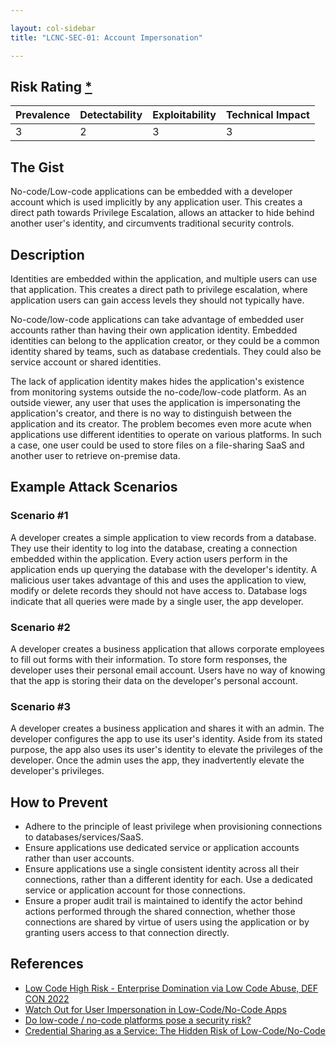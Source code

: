 ```yaml
---

layout: col-sidebar
title: "LCNC-SEC-01: Account Impersonation"

---
```


## Risk Rating [*](https://owasp.org/www-project-top-ten/2017/Note_About_Risks)

| Prevalence | Detectability | Exploitability | Technical Impact |
| --- | --- | --- | --- |
| 3 | 2 | 3 | 3 |

## The Gist

No-code/Low-code applications can be embedded with a developer account which is used implicitly by any application user. 
This creates a direct path towards Privilege Escalation, allows an attacker to hide behind another user's identity, and circumvents traditional security controls.

## Description

Identities are embedded within the application, and multiple users can use that application.
This creates a direct path to privilege escalation, where application users can gain access levels they should not typically have.

No-code/low-code applications can take advantage of embedded user accounts rather than having their own application identity.
Embedded identities can belong to the application creator, or they could be a common identity shared by teams, such as database credentials. They could also be service account or shared identities.

The lack of application identity makes hides the application's existence from monitoring systems outside the no-code/low-code platform.
As an outside viewer, any user that uses the application is impersonating the application's creator, and there is no way to distinguish between the application and its creator.
The problem becomes even more acute when applications use different identities to operate on various platforms.
In such a case, one user could be used to store files on a file-sharing SaaS and another user to retrieve on-premise data.

## Example Attack Scenarios

### Scenario #1

A developer creates a simple application to view records from a database.
They use their identity to log into the database, creating a connection embedded within the application.
Every action users perform in the application ends up querying the database with the developer's identity.
A malicious user takes advantage of this and uses the application to view, modify or delete records they should not have access to.
Database logs indicate that all queries were made by a single user, the app developer.

### Scenario #2

A developer creates a business application that allows corporate employees to fill out forms with their information.
To store form responses, the developer uses their personal email account.
Users have no way of knowing that the app is storing their data on the developer's personal account.

### Scenario #3

A developer creates a business application and shares it with an admin.
The developer configures the app to use its user's identity.
Aside from its stated purpose, the app also uses its user's identity to elevate the privileges of the developer.
Once the admin uses the app, they inadvertently elevate the developer's privileges. 

## How to Prevent

- Adhere to the principle of least privilege when provisioning connections to databases/services/SaaS.
- Ensure applications use dedicated service or application accounts rather than user accounts.
- Ensure applications use a single consistent identity across all their connections, rather than a different identity for each. Use a dedicated service or application account for those connections.
- Ensure a proper audit trail is maintained to identify the actor behind actions performed through the shared connection, whether those connections are shared by virtue of users using the application or by granting users access to that connection directly.

## References

- [Low Code High Risk - Enterprise Domination via Low Code Abuse, DEF CON 2022](https://www.youtube.com/watch?v=D3A62Rzozq4)
- [Watch Out for User Impersonation in Low-Code/No-Code Apps](https://www.darkreading.com/edge-articles/watch-out-for-user-impersonation-in-low-code-no-code-apps)
- [Do low-code / no-code platforms pose a security risk?](https://sdtimes.com/lowcode/do-low-code-no-code-platforms-pose-a-security-risk/)
- [Credential Sharing as a Service: The Hidden Risk of Low-Code/No-Code](https://www.darkreading.com/dr-tech/credential-sharing-as-a-service-hidden-risk-of-low-code-no-code)
